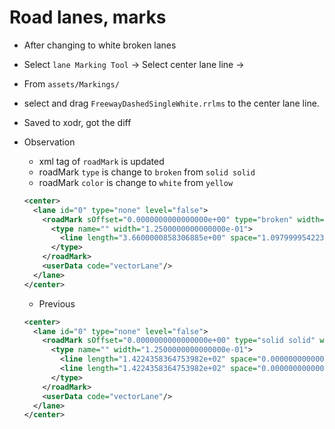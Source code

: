 # Road lanes, marks

* After changing to white broken lanes
* Select `lane Marking Tool` -> Select center lane line -> 
* From `assets/Markings/`  
* select and drag `FreewayDashedSingleWhite.rrlms` to the center lane line.
* Saved to xodr, got the diff
* Observation
  * xml tag of `roadMark` is updated
  * roadMark `type` is change to `broken` from `solid solid`
  * roadMark `color` is change to `white` from `yellow`

  ```xml
  <center>
    <lane id="0" type="none" level="false">
      <roadMark sOffset="0.0000000000000000e+00" type="broken" width="1.2500000000000000e-01" material="standard" weight="standard" color="white" laneChange="none">
        <type name="" width="1.2500000000000000e-01">
          <line length="3.6600000858306885e+00" space="1.0979999542236328e+01" width="1.2500000000000000e-01" sOffset="0.0000000000000000e+00" tOffset="0.0000000000000000e+00"/>
        </type>
      </roadMark>
      <userData code="vectorLane"/>
    </lane>
  </center>
  ```
  * Previous
  ```xml
  <center>
    <lane id="0" type="none" level="false">
      <roadMark sOffset="0.0000000000000000e+00" type="solid solid" width="1.2500000000000000e-01" material="standard" weight="standard" color="yellow" laneChange="none">
        <type name="" width="1.2500000000000000e-01">
          <line length="1.4224358364753982e+02" space="0.0000000000000000e+00" width="1.2500000000000000e-01" sOffset="0.0000000000000000e+00" tOffset="-6.2500000000000000e-02"/>
          <line length="1.4224358364753982e+02" space="0.0000000000000000e+00" width="1.2500000000000000e-01" sOffset="0.0000000000000000e+00" tOffset="6.2500000000000000e-02"/>
        </type>
      </roadMark>
      <userData code="vectorLane"/>
    </lane>
  </center>
  ```

